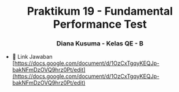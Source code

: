 <h1 align="center">Praktikum 19 - Fundamental Performance Test</h1>
<h3 align="center">Diana Kusuma - Kelas QE - B</h3>

- 📄 Link Jawaban [https://docs.google.com/document/d/1OzCxTgqyKEQJp-bakNFmDzOVQ9hrz0Pt/edit](https://docs.google.com/document/d/1OzCxTgqyKEQJp-bakNFmDzOVQ9hrz0Pt/edit)